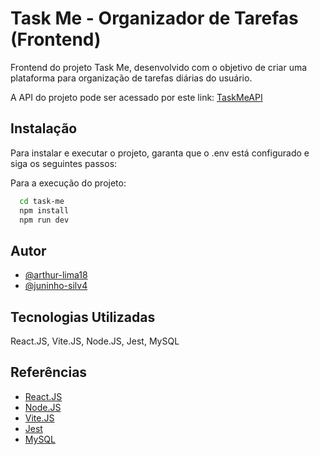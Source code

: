 
# Task Me - Organizador de Tarefas (Frontend)

Frontend do projeto Task Me, desenvolvido com o objetivo de criar uma plataforma para organização de tarefas diárias do usuário.

A API do projeto pode ser acessado por este link: [TaskMeAPI](https://github.com/arthur-lima18/task-me-api)

## Instalação

Para instalar e executar o projeto, garanta que o .env está configurado e siga os seguintes passos:

Para a execução do projeto: 
```bash
  cd task-me
  npm install 
  npm run dev
```
## Autor

- [@arthur-lima18](https://www.github.com/arthur-lima18)
- [@juninho-silv4](https://github.com/juninho-silv4)


## Tecnologias Utilizadas

React.JS, Vite.JS, Node.JS, Jest, MySQL


## Referências

 - [React.JS](https://pt-br.react.dev)
 - [Node.JS](https://nodejs.org/en/docs)
 - [Vite.JS](https://vitejs.dev)
 - [Jest](https://jestjs.io/pt-BR/)
 - [MySQL](https://www.mysql.com)
